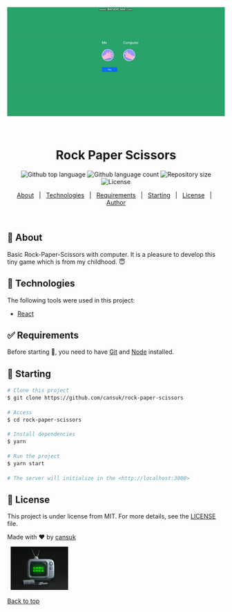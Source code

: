 <div align="center" id="top"> 
<img src='https://raw.githubusercontent.com/cansuk/rock-paper-scissors/master/public/paper-rock-scissors-simulation.gif' />

  &#xa0;

  <!-- <a href="https://rockpaperscissors.netlify.app">Demo</a> -->
</div>

<h1 align="center">Rock Paper Scissors</h1>

<p align="center">
  <img alt="Github top language" src="https://img.shields.io/github/languages/top/cansuk/rock-paper-scissors?color=56BEB8">

  <img alt="Github language count" src="https://img.shields.io/github/languages/count/cansuk/rock-paper-scissors?color=56BEB8">

  <img alt="Repository size" src="https://img.shields.io/github/repo-size/cansuk/rock-paper-scissors?color=56BEB8">

  <img alt="License" src="https://img.shields.io/github/license/cansuk/rock-paper-scissors?color=56BEB8">

  <!-- <img alt="Github issues" src="https://img.shields.io/github/issues/cansuk/rock-paper-scissors?color=56BEB8" /> -->

  <!-- <img alt="Github forks" src="https://img.shields.io/github/forks/cansuk/rock-paper-scissors?color=56BEB8" /> -->

  <!-- <img alt="Github stars" src="https://img.shields.io/github/stars/cansuk/rock-paper-scissors?color=56BEB8" /> -->
</p>

<!-- Status -->

<!-- <h4 align="center"> 
	🚧  Rock Paper Scissors 🚀 Under construction...  🚧
</h4> 

<hr> -->

<p align="center">
  <a href="#dart-about">About</a> &#xa0; | &#xa0; 
  <a href="#rocket-technologies">Technologies</a> &#xa0; | &#xa0;
  <a href="#white_check_mark-requirements">Requirements</a> &#xa0; | &#xa0;
  <a href="#checkered_flag-starting">Starting</a> &#xa0; | &#xa0;
  <a href="#memo-license">License</a> &#xa0; | &#xa0;
  <a href="https://github.com/cansuk" target="_blank">Author</a>
</p>

<br>

## :dart: About ##
Basic Rock-Paper-Scissors with computer. It is a pleasure to develop this tiny game which is from my childhood. :innocent: 


## :rocket: Technologies ##

The following tools were used in this project:

- [React](https://pt-br.reactjs.org/)

## :white_check_mark: Requirements ##

Before starting :checkered_flag:, you need to have [Git](https://git-scm.com) and [Node](https://nodejs.org/en/) installed.

## :checkered_flag: Starting ##

```bash
# Clone this project
$ git clone https://github.com/cansuk/rock-paper-scissors

# Access
$ cd rock-paper-scissors

# Install dependencies
$ yarn

# Run the project
$ yarn start

# The server will initialize in the <http://localhost:3000>
```

## :memo: License ##

This project is under license from MIT. For more details, see the [LICENSE](LICENSE.md) file.


Made with :heart: by <a href="https://github.com/cansuk" target="_blank">cansuk</a>

&#xa0;
<img src='https://raw.githubusercontent.com/cansuk/rock-paper-scissors/master/public/game-over.png' />

<a href="#top">Back to top</a>
